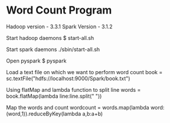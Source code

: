 # Word Count Program

Hadoop version - 3.3.1
Spark Version - 3.1.2

Start hadoop daemons
$ start-all.sh

Start spark daemons
./sbin/start-all.sh

Open pyspark
$ pyspark

Load a text file on which we want to perform word count
book = sc.textFile("hdfs://localhost:9000/Spark/book.txt")

Using flatMap and lambda function to split line
words = book.flatMap(lambda line:line.split(" "))

Map the words and count
wordcount = words.map(lambda word:(word,1)).reduceByKey(lambda a,b:a+b)



